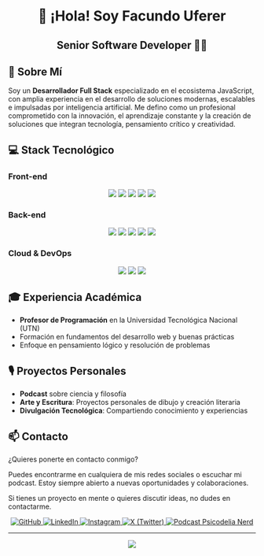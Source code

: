 # <div align="center">👋 ¡Hola! Soy Facundo Uferer</div>

<div align="center">
  <h2>Senior Software Developer 🧑‍💻</h2>
</div>

## 🚀 Sobre Mí

Soy un **Desarrollador Full Stack** especializado en el ecosistema JavaScript, con amplia experiencia en el desarrollo de soluciones modernas, escalables e impulsadas por inteligencia artificial. Me defino como un profesional comprometido con la innovación, el aprendizaje constante y la creación de soluciones que integran tecnología, pensamiento crítico y creatividad.

## 💻 Stack Tecnológico

### Front-end
<div align="center">
  <img src="https://img.shields.io/badge/JavaScript-F7DF1E?style=for-the-badge&logo=javascript&logoColor=black" />
  <img src="https://img.shields.io/badge/TypeScript-007ACC?style=for-the-badge&logo=typescript&logoColor=white" />
  <img src="https://img.shields.io/badge/React-20232A?style=for-the-badge&logo=react&logoColor=61DAFB" />
  <img src="https://img.shields.io/badge/Next.js-000000?style=for-the-badge&logo=next.js&logoColor=white" />
  <img src="https://img.shields.io/badge/Tailwind_CSS-38B2AC?style=for-the-badge&logo=tailwind-css&logoColor=white" />
</div>

### Back-end
<div align="center">
  <img src="https://img.shields.io/badge/Node.js-43853D?style=for-the-badge&logo=node.js&logoColor=white" />
  <img src="https://img.shields.io/badge/Express.js-404D59?style=for-the-badge&logo=express&logoColor=white" />
  <img src="https://img.shields.io/badge/Firebase-FFCA28?style=for-the-badge&logo=firebase&logoColor=black" />
  <img src="https://img.shields.io/badge/MySQL-4479A1?style=for-the-badge&logo=mysql&logoColor=white" />
  <img src="https://img.shields.io/badge/MongoDB-4EA94B?style=for-the-badge&logo=mongodb&logoColor=white" />
</div>

### Cloud & DevOps
<div align="center">
  <img src="https://img.shields.io/badge/Vercel-000000?style=for-the-badge&logo=vercel&logoColor=white" />
  <img src="https://img.shields.io/badge/AWS-232F3E?style=for-the-badge&logo=amazon-aws&logoColor=white" />
  <img src="https://img.shields.io/badge/Docker-2496ED?style=for-the-badge&logo=docker&logoColor=white" />
</div>

## 🎓 Experiencia Académica

- **Profesor de Programación** en la Universidad Tecnológica Nacional (UTN)
- Formación en fundamentos del desarrollo web y buenas prácticas
- Enfoque en pensamiento lógico y resolución de problemas

## 🎙️ Proyectos Personales

- **Podcast** sobre ciencia y filosofía
- **Arte y Escritura**: Proyectos personales de dibujo y creación literaria
- **Divulgación Tecnológica**: Compartiendo conocimiento y experiencias

## 📫 Contacto

¿Quieres ponerte en contacto conmigo?

Puedes encontrarme en cualquiera de mis redes sociales o escuchar mi podcast. Estoy siempre abierto a nuevas oportunidades y colaboraciones.

Si tienes un proyecto en mente o quieres discutir ideas, no dudes en contactarme.

<div align="center">
  <a href="https://github.com/facundouferer" target="_blank">
    <img src="https://img.shields.io/badge/GitHub-100000?style=for-the-badge&logo=github&logoColor=white" alt="GitHub" />
  </a>
  <a href="https://linkedin.com/in/facundouferer" target="_blank">
    <img src="https://img.shields.io/badge/LinkedIn-0077B5?style=for-the-badge&logo=linkedin&logoColor=white" alt="LinkedIn" />
  </a>
  <a href="https://www.instagram.com/facundouferer" target="_blank">
    <img src="https://img.shields.io/badge/Instagram-E4405F?style=for-the-badge&logo=instagram&logoColor=white" alt="Instagram" />
  </a>
  <a href="https://x.com/facundouferer" target="_blank">
    <img src="https://img.shields.io/badge/X-000000?style=for-the-badge&logo=x&logoColor=white" alt="X (Twitter)" />
  </a>
  <a href="https://open.spotify.com/show/2CiWuSGhYr70Nwlanpoqzx" target="_blank">
    <img src="https://img.shields.io/badge/Podcast-FF5E5B?style=for-the-badge&logo=spotify&logoColor=white" alt="Podcast Psicodelia Nerd" />
  </a>
</div>

---

<div align="center">
  <img src="https://github-readme-stats.vercel.app/api?username=facundouferer&show_icons=true&theme=radical" />
</div>
